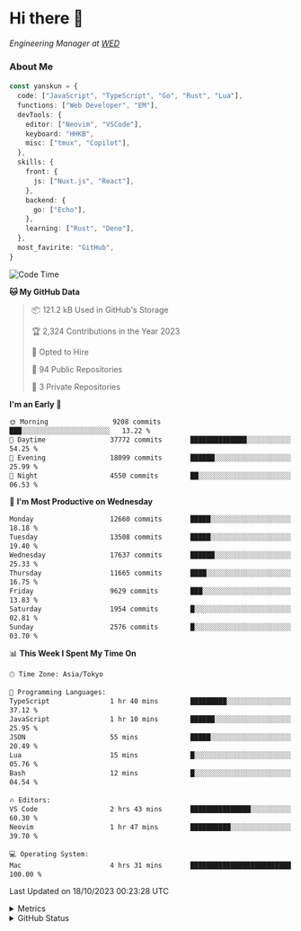 # Hi there&nbsp;:wave:

<!-- ![Alt text](https://spotify-recently-played-readme.vercel.app/api?user=31kynbuubkiu3r4qh4hjuaglhfay) -->

_Engineering Manager at [WED](https://github.com/wedinc)_

### About Me

```ts
const yanskun = {
  code: ["JavaScript", "TypeScript", "Go", "Rust", "Lua"],
  functions: ["Web Developer", "EM"],
  devTools: {
    editor: ["Neovim", "VSCode"],
    keyboard: "HHKB",
    misc: ["tmux", "Copilot"],
  },
  skills: {
    front: {
      js: ["Nuxt.js", "React"],
    },
    backend: {
      go: ["Echo"],
    },
    learning: ["Rust", "Deno"],
  },
  most_favirite: "GitHub",
}
```

<!--START_SECTION:waka-->
![Code Time](http://img.shields.io/badge/Code%20Time-506%20hrs%2025%20mins-blue)

**🐱 My GitHub Data** 

> 📦 121.2 kB Used in GitHub's Storage 
 > 
> 🏆 2,324 Contributions in the Year 2023
 > 
> 💼 Opted to Hire
 > 
> 📜 94 Public Repositories 
 > 
> 🔑 3 Private Repositories 
 > 
**I'm an Early 🐤** 

```text
🌞 Morning                9208 commits        ███░░░░░░░░░░░░░░░░░░░░░░   13.22 % 
🌆 Daytime                37772 commits       ██████████████░░░░░░░░░░░   54.25 % 
🌃 Evening                18099 commits       ██████░░░░░░░░░░░░░░░░░░░   25.99 % 
🌙 Night                  4550 commits        ██░░░░░░░░░░░░░░░░░░░░░░░   06.53 % 
```
📅 **I'm Most Productive on Wednesday** 

```text
Monday                   12660 commits       █████░░░░░░░░░░░░░░░░░░░░   18.18 % 
Tuesday                  13508 commits       █████░░░░░░░░░░░░░░░░░░░░   19.40 % 
Wednesday                17637 commits       ██████░░░░░░░░░░░░░░░░░░░   25.33 % 
Thursday                 11665 commits       ████░░░░░░░░░░░░░░░░░░░░░   16.75 % 
Friday                   9629 commits        ███░░░░░░░░░░░░░░░░░░░░░░   13.83 % 
Saturday                 1954 commits        █░░░░░░░░░░░░░░░░░░░░░░░░   02.81 % 
Sunday                   2576 commits        █░░░░░░░░░░░░░░░░░░░░░░░░   03.70 % 
```


📊 **This Week I Spent My Time On** 

```text
🕑︎ Time Zone: Asia/Tokyo

💬 Programming Languages: 
TypeScript               1 hr 40 mins        █████████░░░░░░░░░░░░░░░░   37.12 % 
JavaScript               1 hr 10 mins        ██████░░░░░░░░░░░░░░░░░░░   25.95 % 
JSON                     55 mins             █████░░░░░░░░░░░░░░░░░░░░   20.49 % 
Lua                      15 mins             █░░░░░░░░░░░░░░░░░░░░░░░░   05.76 % 
Bash                     12 mins             █░░░░░░░░░░░░░░░░░░░░░░░░   04.54 % 

🔥 Editors: 
VS Code                  2 hrs 43 mins       ███████████████░░░░░░░░░░   60.30 % 
Neovim                   1 hr 47 mins        ██████████░░░░░░░░░░░░░░░   39.70 % 

💻 Operating System: 
Mac                      4 hrs 31 mins       █████████████████████████   100.00 % 
```


 Last Updated on 18/10/2023 00:23:28 UTC
<!--END_SECTION:waka-->

<details>
  <summary>Metrics</summary>
  <img src="https://github.com/yanskun/yanskun/blob/main/github-metrics.svg" alt="Metrics">
</details>

<details>
  <summary>GitHub Status</summary>
  <picture>
    <source media="(prefers-color-scheme: dark)" srcset="https://raw.githubusercontent.com/yanskun/yanskun/master/profile-summary-card-output/nord_dark/0-profile-details.svg">
   <img src="https://raw.githubusercontent.com/yanskun/yanskun/master/profile-summary-card-output/default/0-profile-details.svg">
  </picture>
  <br>
  <picture>
    <source media="(prefers-color-scheme: dark)" srcset="https://raw.githubusercontent.com/yanskun/yanskun/master/profile-summary-card-output/nord_dark/1-repos-per-language.svg">
   <img src="https://raw.githubusercontent.com/yanskun/yanskun/master/profile-summary-card-output/default/1-repos-per-language.svg">
  </picture>
  <picture>
    <source media="(prefers-color-scheme: dark)" srcset="https://raw.githubusercontent.com/yanskun/yanskun/master/profile-summary-card-output/nord_dark/2-most-commit-language.svg">
   <img src="https://raw.githubusercontent.com/yanskun/yanskun/master/profile-summary-card-output/default/2-most-commit-language.svg">
  </picture>
  <br>
  <picture>
    <source media="(prefers-color-scheme: dark)" srcset="https://raw.githubusercontent.com/yanskun/yanskun/master/profile-summary-card-output/nord_dark/3-stats.svg">
   <img src="https://raw.githubusercontent.com/yanskun/yanskun/master/profile-summary-card-output/default/3-stats.svg">
  </picture>
  <picture>
    <source media="(prefers-color-scheme: dark)" srcset="https://raw.githubusercontent.com/yanskun/yanskun/master/profile-summary-card-output/nord_dark/4-productive-time.svg">
   <img src="https://raw.githubusercontent.com/yanskun/yanskun/master/profile-summary-card-output/default/4-productive-time.svg">
  </picture>
</details>
